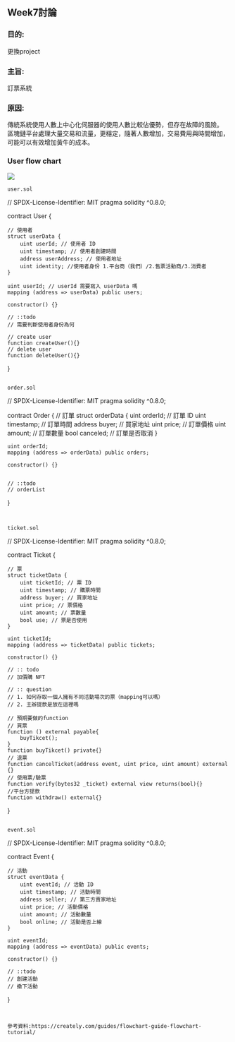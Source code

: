 ## Week7討論
 
### 目的: 
更換project

### 主旨:
訂票系統
 
### 原因:
傳統系統使用人數上中心化伺服器的使用人數比較佔優勢，但存在故障的風險。
區塊鏈平台處理大量交易和流量，更穩定，隨著人數增加，交易費用與時間增加，可能可以有效增加黃牛的成本。

### User flow chart
 
 ![](https://i.imgur.com/gavtaiZ.png)



```
user.sol
```
// SPDX-License-Identifier: MIT
pragma solidity ^0.8.0;

contract User {

    // 使用者 
    struct userData {
        uint userId; // 使用者 ID
        uint timestamp; // 使用者創建時間
        address userAddress; // 使用者地址
        uint identity; //使用者身份 1.平台商（我們）/2.售票活動商/3.消費者
    }

    uint userId; // userId 需要寫入 userData 嗎
    mapping (address => userData) public users;

    constructor() {}

    // ::todo 
    // 需要判斷使用者身份為何

    // create user
    function createUser(){}
    // delete user
    function deleteUser(){}
}
```

order.sol
```
// SPDX-License-Identifier: MIT
pragma solidity ^0.8.0;


contract Order {
    // 訂單
    struct orderData {
        uint orderId; // 訂單 ID
        uint timestamp; // 訂單時間
        address buyer; // 買家地址
        uint price; // 訂單價格
        uint amount; // 訂單數量
        bool canceled; // 訂單是否取消
    }

    uint orderId; 
    mapping (address => orderData) public orders;

    constructor() {}


    // ::todo 
    // orderList 
}

```


ticket.sol

```
// SPDX-License-Identifier: MIT
pragma solidity ^0.8.0;


contract Ticket {

    // 票
    struct ticketData {
        uint ticketId; // 票 ID
        uint timestamp; // 購票時間
        address buyer; // 買家地址
        uint price; // 票價格
        uint amount; // 票數量
        bool use; // 票是否使用
    }

    uint ticketId;
    mapping (address => ticketData) public tickets;

    constructor() {}

    // :: todo 
    // 加價購 NFT

    // :: question
    // 1. 如何存取一個人擁有不同活動場次的票（mapping可以嗎）
    // 2. 主辦提款是放在這裡嗎

    // 預期要做的function
    // 買票
    function () external payable{
        buyTikcet();
    }
    function buyTikcet() private{}
    // 退票
    function cancelTicket(address event, uint price, uint amount) external {}
    // 使用票/驗票
    function verify(bytes32 _ticket) external view returns(bool){}
    //平台方提款 
    function withdraw() external{}
}

```

event.sol

```
// SPDX-License-Identifier: MIT
pragma solidity ^0.8.0;


contract Event {

    // 活動
    struct eventData {
        uint eventId; // 活動 ID
        uint timestamp; // 活動時間
        address seller; // 第三方賣家地址
        uint price; // 活動價格
        uint amount; // 活動數量
        bool online; // 活動是否上線
    }

    uint eventId;
    mapping (address => eventData) public events;

    constructor() {}

    // ::todo 
    // 創建活動
    // 撤下活動
}
```


參考資料:https://creately.com/guides/flowchart-guide-flowchart-tutorial/
